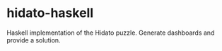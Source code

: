# hidato-haskell

Haskell implementation of the Hidato puzzle.
Generate dashboards and provide a solution.
